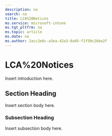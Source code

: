 ```yaml
---
description: na
search: na
title: LCA%20Notices
ms.service: microsoft-intune
ms.tgt_pltfrm: na
ms.topic: article
ms.date: na
ms.author: 2acc2e0c-a3ea-42a3-8a95-f1f50c2bbe2f
---
```

# LCA%20Notices
Insert introduction here.

## Section Heading
Insert section body here.

### Subsection Heading
Insert subsection body here.

